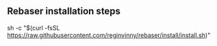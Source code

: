 ## Rebaser installation steps

sh -c "$(curl -fsSL https://raw.githubusercontent.com/reginvinny/rebaser/install/install.sh)"


